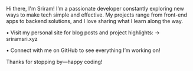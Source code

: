 Hi there, I'm Sriram!
I’m a passionate developer constantly exploring new ways to make tech simple and effective. My projects range from front-end apps to backend solutions, and I love sharing what I learn along the way.

• Visit my personal site for blog posts and project highlights:
→ sriramsri.xyz

• Connect with me on GitHub to see everything I’m working on!

Thanks for stopping by—happy coding!
